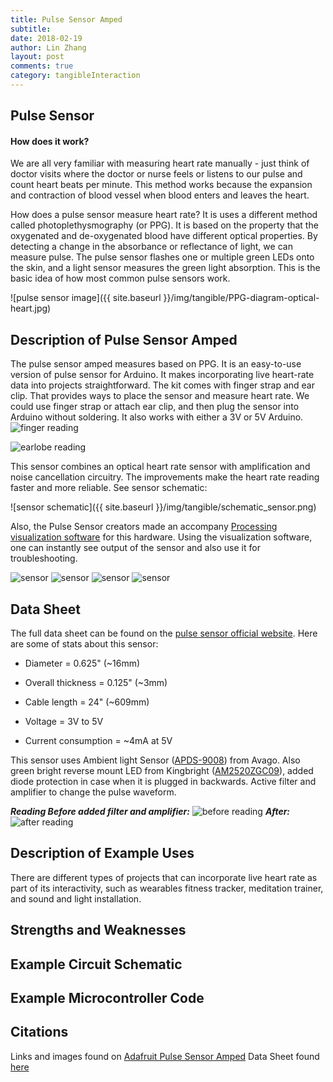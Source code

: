 ```yaml
---
title: Pulse Sensor Amped
subtitle:
date: 2018-02-19
author: Lin Zhang
layout: post
comments: true
category: tangibleInteraction
---
```

## Pulse Sensor
#### How does it work?

We are all very familiar with measuring heart rate manually - just think of doctor visits where the doctor or nurse feels or listens to our pulse and count heart beats per minute. This method works because the expansion and contraction of blood vessel when blood enters and leaves the heart.

How does a pulse sensor measure heart rate? It is uses a different method called photoplethysmography (or PPG). It is based on the property that the oxygenated and de-oxygenated blood have different optical properties. By detecting a change in the absorbance or reflectance of light, we can measure pulse. The pulse sensor flashes one or multiple green LEDs onto the skin, and a light sensor measures the green light absorption. This is the basic idea of how most common pulse sensors work.

![pulse sensor image]({{ site.baseurl }}/img/tangible/PPG-diagram-optical-heart.jpg)

## Description of Pulse Sensor Amped

The pulse sensor amped measures based on PPG. It is an easy-to-use version of pulse sensor for Arduino. It makes incorporating live heart-rate data into projects straightforward. The kit comes with finger strap and ear clip. That provides ways to place the sensor and measure heart rate. We could use finger strap or attach ear clip, and then plug the sensor into Arduino without soldering. It also works with either a 3V or 5V Arduino.
![finger reading](https://github.com/WorldFamousElectronics/PulseSensor_Amped_Arduino/raw/master/pics/finger.jpg)

![earlobe reading](https://github.com/WorldFamousElectronics/PulseSensor_Amped_Arduino/raw/master/pics/earclip.jpg)

This sensor combines an optical heart rate sensor with amplification and noise cancellation circuitry. The improvements make the heart rate reading faster and more reliable. See sensor schematic:

![sensor schematic]({{ site.baseurl }}/img/tangible/schematic_sensor.png)

Also, the Pulse Sensor creators made an accompany [Processing visualization software](https://github.com/WorldFamousElectronics/PulseSensor_Amped_Processing_Visualizer) for this hardware. Using the visualization software, one can instantly see output of the sensor and also use it for troubleshooting.

![sensor](https://cdn-shop.adafruit.com/970x728/1093-06.jpg)
![sensor](https://cdn-shop.adafruit.com/970x728/1093-04.jpg)
![sensor](https://cdn-shop.adafruit.com/970x728/1093-07.jpg)
![sensor](https://cdn-shop.adafruit.com/970x728/1093-05.jpg)

## Data Sheet

The full data sheet can be found on the [pulse sensor official website](https://pulsesensor.com/pages/open-hardware). Here are some of stats about this sensor:

  - Diameter = 0.625" (~16mm)

  - Overall thickness = 0.125" (~3mm)

  - Cable length = 24" (~609mm)

  - Voltage = 3V to 5V

  - Current consumption = ~4mA at 5V

This sensor uses Ambient light Sensor ([APDS-9008](http://www.avagotech.com/docs/AV02-1169EN)) from Avago. Also green bright reverse mount LED from Kingbright ([AM2520ZGC09](http://www.kingbrightusa.com/images/catalog/SPEC/am2520zgc09.pdf)), added diode protection in case when it is plugged in backwards. Active filter and amplifier to change the pulse waveform.

***Reading Before added filter and amplifier:***
![before reading](https://cdn.shopify.com/s/files/1/0100/6632/files/pulseWaveformOldVersion_large.jpg?619)
***After:***
![after reading](https://cdn.shopify.com/s/files/1/0100/6632/files/pulseWaveformAmpdVersion_large.jpg?619)
## Description of Example Uses

There are different types of projects that can incorporate live heart rate as part of its interactivity, such as wearables fitness tracker, meditation trainer, and sound and light installation.

<!-- [apple Watch](https://support.apple.com/en-us/HT204666)
[Playground](https://github.com/WorldFamousElectronics/PulseSensorPlayground)
[Fall In Line](https://www.sparkfun.com/videos#all/ZgtvEsSGMJ8/124) -->


## Strengths and Weaknesses

## Example Circuit Schematic

## Example Microcontroller Code

## Citations

Links and images found on [Adafruit Pulse Sensor Amped](https://www.adafruit.com/product/1093)
Data Sheet found [here](https://media.digikey.com/pdf/Data%20Sheets/Pulse%20PDFs/PulseSensorAmpedGettingStartedGuide.pdf)
